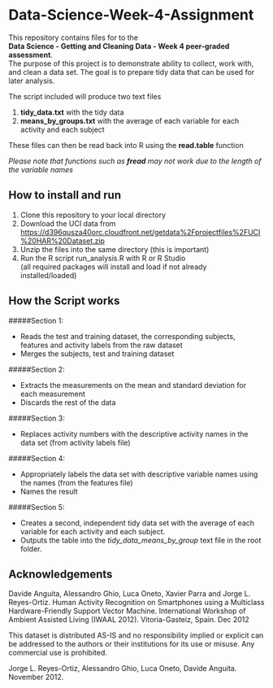 # Data-Science-Week-4-Assignment

This repository contains files for to the   
**Data Science - Getting and Cleaning Data - Week 4 peer-graded assessment**.  
The purpose of this project is to demonstrate ability to collect, work with, and clean a data set. The goal is to prepare tidy data that can be used for later analysis. 

The script included will produce two text files

1. **tidy_data.txt** with the tidy data  
2. **means_by_groups.txt** with the average of each variable for each activity and each subject  

These files can then be read back into R using the **read.table** function  

*Please note that functions such as **fread** may not work due to the length of the variable names*

## How to install and run

1. Clone this repository to your local directory  
2. Download the UCI data from https://d396qusza40orc.cloudfront.net/getdata%2Fprojectfiles%2FUCI%20HAR%20Dataset.zip  
3. Unzip the files into the same directory (this is important)  
5. Run the R script run_analysis.R with R or R Studio   
(all required packages will install and load if not already installed/loaded)

## How the Script works

#####Section 1:  
* Reads the test and training dataset, the corresponding subjects, features and activity labels from the raw dataset  
* Merges the subjects, test and training dataset

#####Section 2:  
* Extracts the measurements on the mean and standard deviation for each measurement
* Discards the rest of the data

#####Section 3:  
* Replaces activity numbers with the descriptive activity names in the data set (from activity labels file)       

#####Section 4:  
* Appropriately labels the data set with descriptive variable names using the names (from the features file)
* Names the result

#####Section 5:  
* Creates a second, independent tidy data set with the average of each variable for each activity and each subject.
* Outputs the table into the *tidy_data_means_by_group* text file in the root folder.

## Acknowledgements

Davide Anguita, Alessandro Ghio, Luca Oneto, Xavier Parra and Jorge L. Reyes-Ortiz. Human Activity Recognition on Smartphones using a Multiclass Hardware-Friendly Support Vector Machine. International Workshop of Ambient Assisted Living (IWAAL 2012). Vitoria-Gasteiz, Spain. Dec 2012

This dataset is distributed AS-IS and no responsibility implied or explicit can be addressed to the authors or their institutions for its use or misuse. Any commercial use is prohibited.

Jorge L. Reyes-Ortiz, Alessandro Ghio, Luca Oneto, Davide Anguita. November 2012.
